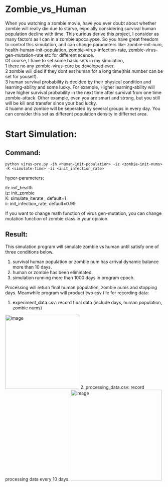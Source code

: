# Zombie_vs_Human
When you watching a zombie movie, have you ever doubt about whether zombie will really die due to starve, espcially considering survival human population decline with time. This curious derive this project, I consider as many factors as I can in a zombie apocalypse. So you have great freedom to control this simulation, and can change parameters like: zombie-init-num,  health-human-init-population,  zombie-virus-infection-rate,  zombie-virus-gen-mutation-rate etc for different scence.  
Of course, I have to set some basic sets in my simulation,   
1 there no any zombie-virus-cure be developed ever.   
2 zombie will died if they dont eat human for a long time(this number can be set for youself).  
3 human survival probability is decided by their physical condition and learning-ability and some lucky. For example, Higher learning-ability will have higher survival probability in the next time after survival from one time zombie-attack. Other example, even you are smart and strong, but you still will be kill and transfer since your bad lucky.  
4 huamn and zombie will be seperated by several groups in every day. You can consider this set as different population density in differnet area.  


# Start Simulation:
## Command:
```shell
python virus-pro.py -ih <human-init-population> -iz <zombie-init-nums> -K <simulate-time> -ii <init_infection_rate>
```
hyper-parameters:
  
  ih: init_health  
  iz: init_zombie    
  K: simulate_iterate , default=1  
  ii: init_infection_rate, default=0.99. 

If you want to change math function of virus gen-mutation, you can change mutation function of zombie class in your opinion.
## Result:
  This simulation program will simulate zombie vs human until satisfy one of three conditions below.
  1. survival human population or zombie num has arrival dynamic balance more than 10 days.
  2. human or zombie has been eliminated.
  3. simulation running more than 1000 days in program epoch.
  
  Processing will return final human population, zombie nums and stopping days. 
  Meanwhile program will product two csv file for recording data:
  1. experiment_data.csv:  record final data (include days, human population, zombie nums)
  <img width="236" alt="image" src="https://user-images.githubusercontent.com/35327931/201452198-6a0a9272-9320-4c0a-8b17-f915a0737d0a.png">
  2. processing_data.csv:  record processing data every 10 days.
  <img width="290" alt="image" src="https://user-images.githubusercontent.com/35327931/201452367-addc9640-3add-44fd-8fda-186974f3d882.png">


  

